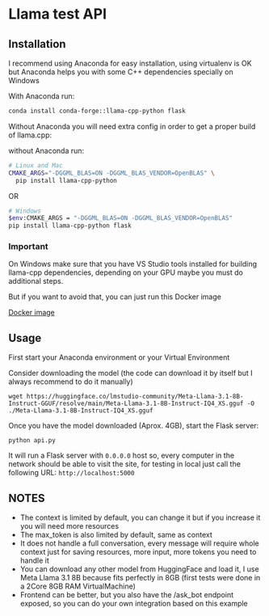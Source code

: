 # Llama test API

## Installation
I recommend using Anaconda for easy installation, using virtualenv is OK
but Anaconda helps you with some C++ dependencies specially on Windows

With Anaconda run:
```bash
conda install conda-forge::llama-cpp-python flask
```

Without Anaconda you will need extra config in order to
get a proper build of llama.cpp:

without Anaconda run:
```bash
# Linux and Mac
CMAKE_ARGS="-DGGML_BLAS=ON -DGGML_BLAS_VENDOR=OpenBLAS" \
  pip install llama-cpp-python
```

OR

```bash
# Windows
$env:CMAKE_ARGS = "-DGGML_BLAS=ON -DGGML_BLAS_VENDOR=OpenBLAS"
pip install llama-cpp-python flask
```

### Important
On Windows make sure that you have VS Studio tools installed for building llama-cpp dependencies, 
depending on your GPU maybe you must do additional steps.

But if you want to avoid that, you can just run this Docker image

[Docker image](https://hub.docker.com/repository/docker/jasonjimnz/flask-llama/general)

## Usage
First start your Anaconda environment or your Virtual Environment

Consider downloading the model (the code can download it by itself but I always recommend to do it manually)

```shell
wget https://huggingface.co/lmstudio-community/Meta-Llama-3.1-8B-Instruct-GGUF/resolve/main/Meta-Llama-3.1-8B-Instruct-IQ4_XS.gguf -O ./Meta-Llama-3.1-8B-Instruct-IQ4_XS.gguf
```

Once you have the model downloaded (Aprox. 4GB), start the Flask server:

```shell
python api.py
```

It will run a Flask server with `0.0.0.0` host so, every computer in the
network should be able to visit the site, for testing in local just call
the following URL:  `http://localhost:5000`


## NOTES
- The context is limited by default, you can change it but if you increase it
    you will need more resources
- The max_token is also limited by default, same as context
- It does not handle a full conversation, every message will require whole context
    just for saving resources, more input, more tokens you need to handle it
- You can download any other model from HuggingFace and load it, I use Meta Llama 3.1 8B
    because fits perfectly in 8GB (first tests were done in a 2Core 8GB RAM VirtualMachine)
- Frontend can be better, but you also have the /ask_bot endpoint exposed, so you can do
  your own integration based on this example